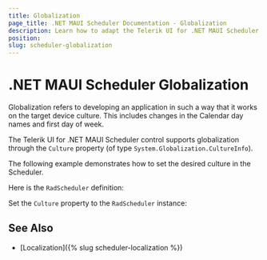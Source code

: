 ```yaml
---
title: Globalization
page_title: .NET MAUI Scheduler Documentation - Globalization
description: Learn how to adapt the Telerik UI for .NET MAUI Scheduler to device cultures by utilizing its globalization support options.
position: 
slug: scheduler-globalization
---
```


# .NET MAUI Scheduler Globalization

Globalization refers to developing an application in such a way that it works on the target device culture. This includes changes in the Calendar day names and first day of week.

The Telerik UI for .NET MAUI Scheduler control supports globalization through the `Culture` property (of type `System.Globalization.CultureInfo`). 

The following example demonstrates how to set the desired culture in the Scheduler.

Here is the `RadScheduler` definition:

<snippet id='scheduler-globalization' />

Set the `Culture` property to the `RadScheduler` instance:

<snippet id='scheduler-culture-set' />

## See Also

- [Localization]({% slug scheduler-localization %})
